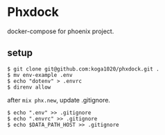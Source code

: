 # Phxdock

docker-compose for phoenix project.

## setup

```
$ git clone git@github.com:koga1020/phxdock.git .
$ mv env-example .env
$ echo "dotenv" > .envrc
$ direnv allow
```

after `mix phx.new`, update .gitignore.

```console
$ echo ".env" >> .gitignore
$ echo ".envrc" >> .gitignore
$ echo $DATA_PATH_HOST >> .gitignore
```
